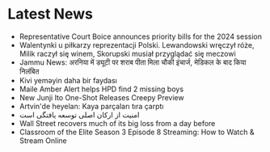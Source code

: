 # Latest News
-  Representative Court Boice announces priority bills for the 2024 session
-  Walentynki u piłkarzy reprezentacji Polski. Lewandowski wręczył róże, Milik raczył się winem, Skorupski musiał przyglądać się meczowi
-  Jammu News: अरनिया में ड्यूटी पर शराब पीता मिला चौकी इंचार्ज, मेडिकल के बाद किया निलंबित
-  Kivi yeməyin daha bir faydası
-  Maile Amber Alert helps HPD find 2 missing boys
-  New Junji Ito One-Shot Releases Creepy Preview
-  Artvin'de heyelan: Kaya parçaları tıra çarptı
-  امنیت از ارکان اصلی توسعه یافتگی است
-  Wall Street recovers much of its big loss from a day before
-  Classroom of the Elite Season 3 Episode 8 Streaming: How to Watch & Stream Online
